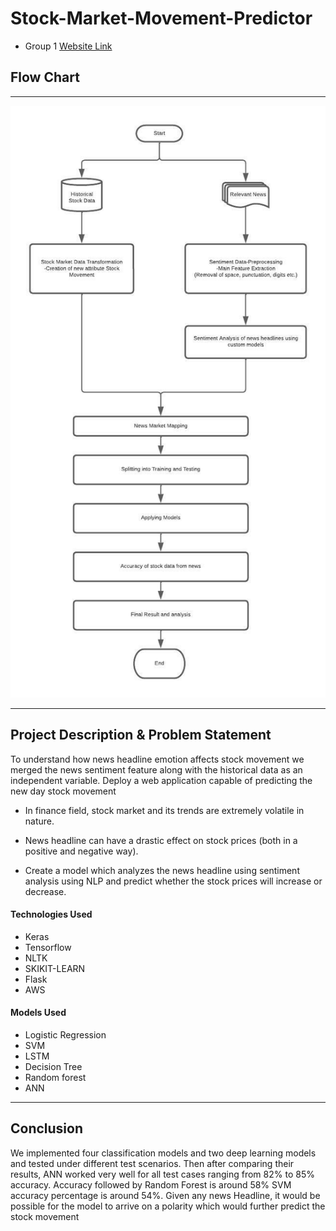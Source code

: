 # Stock-Market-Movement-Predictor
- Group 1
[Website Link](https://bit.ly/3QWmpwH
)

## Flow Chart
***
![image](./images/nlp_pipeline.jpeg)

***
## Project Description & Problem Statement
To understand how news headline emotion affects stock movement we merged the news sentiment feature along with the historical data as an independent variable. Deploy a web application capable of predicting the new day stock movement

- In finance field, stock market and its trends are extremely volatile in nature.

- News headline can have a drastic effect on stock prices (both in a positive and negative way).

- Create a model which analyzes the news headline using sentiment analysis using NLP and predict whether the stock prices will increase or decrease.


#### Technologies Used
- Keras
- Tensorflow
- NLTK
- SKIKIT-LEARN
- Flask
- AWS

#### Models Used
- Logistic Regression
- SVM
- LSTM
- Decision Tree
- Random forest
- ANN

***
## Conclusion

We implemented four classification models and two deep learning models and tested under different test scenarios. Then after comparing their results, ANN worked very well for all test cases ranging from 82% to 85% accuracy.
Accuracy followed by Random Forest is around 58%
SVM accuracy percentage is around 54%. 
Given any news Headline, it would be possible for the model to arrive on a polarity which would further predict the stock movement

